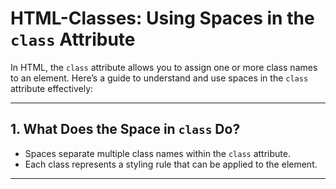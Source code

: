 # HTML-Classes: Using Spaces in the `class` Attribute

In HTML, the `class` attribute allows you to assign one or more class names to an element. Here’s a guide to understand and use spaces in the `class` attribute effectively:

---

## 1. What Does the Space in `class` Do?

- Spaces separate multiple class names within the `class` attribute.
- Each class represents a styling rule that can be applied to the element.

---
